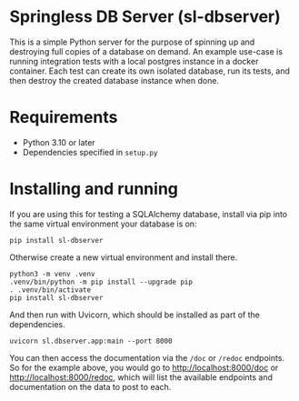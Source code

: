 # Springless DB Server (sl-dbserver)

This is a simple Python server for the purpose of spinning up and destroying full copies of a
database on demand. An example use-case is running integration tests with a local postgres
instance in a docker container. Each test can create its own isolated database, run its
tests, and then destroy the created database instance when done.

# Requirements

- Python 3.10 or later
- Dependencies specified in `setup.py`

# Installing and running

If you are using this for testing a SQLAlchemy database, install via pip into the same virtual
environment your database is on:

```
pip install sl-dbserver
```

Otherwise create a new virtual environment and install there.

```
python3 -m venv .venv
.venv/bin/python -m pip install --upgrade pip
. .venv/bin/activate
pip install sl-dbserver
```

And then run with Uvicorn, which should be installed as part of the dependencies.

```
uvicorn sl.dbserver.app:main --port 8000
```

You can then access the documentation via the `/doc` or `/redoc` endpoints. So for the example
above, you would go to [http://localhost:8000/doc](http://localhost:8000/doc) or
[http://localhost:8000/redoc](http://localhost:8000/redoc), which will list the available
endpoints and documentation on the data to post to each.

